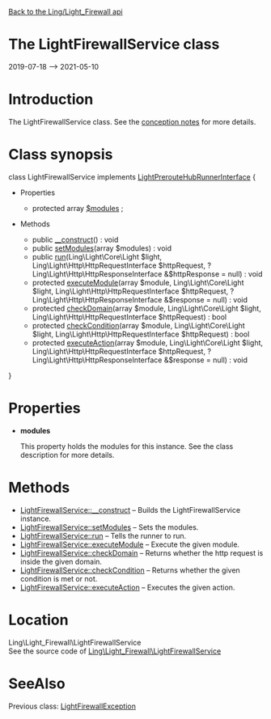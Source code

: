 [Back to the Ling/Light_Firewall api](https://github.com/lingtalfi/Light_Firewall/blob/master/doc/api/Ling/Light_Firewall.md)



The LightFirewallService class
================
2019-07-18 --> 2021-05-10






Introduction
============

The LightFirewallService class.
See the [conception notes](https://github.com/lingtalfi/Light_Firewall/blob/master/doc/pages/conception-notes.md) for more details.



Class synopsis
==============


class <span class="pl-k">LightFirewallService</span> implements [LightPrerouteHubRunnerInterface](https://github.com/lingtalfi/Light_PrerouteHub/blob/master/doc/api/Ling/Light_PrerouteHub/Runner/LightPrerouteHubRunnerInterface.md) {

- Properties
    - protected array [$modules](#property-modules) ;

- Methods
    - public [__construct](https://github.com/lingtalfi/Light_Firewall/blob/master/doc/api/Ling/Light_Firewall/LightFirewallService/__construct.md)() : void
    - public [setModules](https://github.com/lingtalfi/Light_Firewall/blob/master/doc/api/Ling/Light_Firewall/LightFirewallService/setModules.md)(array $modules) : void
    - public [run](https://github.com/lingtalfi/Light_Firewall/blob/master/doc/api/Ling/Light_Firewall/LightFirewallService/run.md)(Ling\Light\Core\Light $light, Ling\Light\Http\HttpRequestInterface $httpRequest, ?Ling\Light\Http\HttpResponseInterface &$httpResponse = null) : void
    - protected [executeModule](https://github.com/lingtalfi/Light_Firewall/blob/master/doc/api/Ling/Light_Firewall/LightFirewallService/executeModule.md)(array $module, Ling\Light\Core\Light $light, Ling\Light\Http\HttpRequestInterface $httpRequest, ?Ling\Light\Http\HttpResponseInterface &$response = null) : void
    - protected [checkDomain](https://github.com/lingtalfi/Light_Firewall/blob/master/doc/api/Ling/Light_Firewall/LightFirewallService/checkDomain.md)(array $module, Ling\Light\Core\Light $light, Ling\Light\Http\HttpRequestInterface $httpRequest) : bool
    - protected [checkCondition](https://github.com/lingtalfi/Light_Firewall/blob/master/doc/api/Ling/Light_Firewall/LightFirewallService/checkCondition.md)(array $module, Ling\Light\Core\Light $light, Ling\Light\Http\HttpRequestInterface $httpRequest) : bool
    - protected [executeAction](https://github.com/lingtalfi/Light_Firewall/blob/master/doc/api/Ling/Light_Firewall/LightFirewallService/executeAction.md)(array $module, Ling\Light\Core\Light $light, Ling\Light\Http\HttpRequestInterface $httpRequest, ?Ling\Light\Http\HttpResponseInterface &$response = null) : void

}




Properties
=============

- <span id="property-modules"><b>modules</b></span>

    This property holds the modules for this instance.
    See the class description for more details.
    
    



Methods
==============

- [LightFirewallService::__construct](https://github.com/lingtalfi/Light_Firewall/blob/master/doc/api/Ling/Light_Firewall/LightFirewallService/__construct.md) &ndash; Builds the LightFirewallService instance.
- [LightFirewallService::setModules](https://github.com/lingtalfi/Light_Firewall/blob/master/doc/api/Ling/Light_Firewall/LightFirewallService/setModules.md) &ndash; Sets the modules.
- [LightFirewallService::run](https://github.com/lingtalfi/Light_Firewall/blob/master/doc/api/Ling/Light_Firewall/LightFirewallService/run.md) &ndash; Tells the runner to run.
- [LightFirewallService::executeModule](https://github.com/lingtalfi/Light_Firewall/blob/master/doc/api/Ling/Light_Firewall/LightFirewallService/executeModule.md) &ndash; Execute the given module.
- [LightFirewallService::checkDomain](https://github.com/lingtalfi/Light_Firewall/blob/master/doc/api/Ling/Light_Firewall/LightFirewallService/checkDomain.md) &ndash; Returns whether the http request is inside the given domain.
- [LightFirewallService::checkCondition](https://github.com/lingtalfi/Light_Firewall/blob/master/doc/api/Ling/Light_Firewall/LightFirewallService/checkCondition.md) &ndash; Returns whether the given condition is met or not.
- [LightFirewallService::executeAction](https://github.com/lingtalfi/Light_Firewall/blob/master/doc/api/Ling/Light_Firewall/LightFirewallService/executeAction.md) &ndash; Executes the given action.





Location
=============
Ling\Light_Firewall\LightFirewallService<br>
See the source code of [Ling\Light_Firewall\LightFirewallService](https://github.com/lingtalfi/Light_Firewall/blob/master/LightFirewallService.php)



SeeAlso
==============
Previous class: [LightFirewallException](https://github.com/lingtalfi/Light_Firewall/blob/master/doc/api/Ling/Light_Firewall/Exception/LightFirewallException.md)<br>

